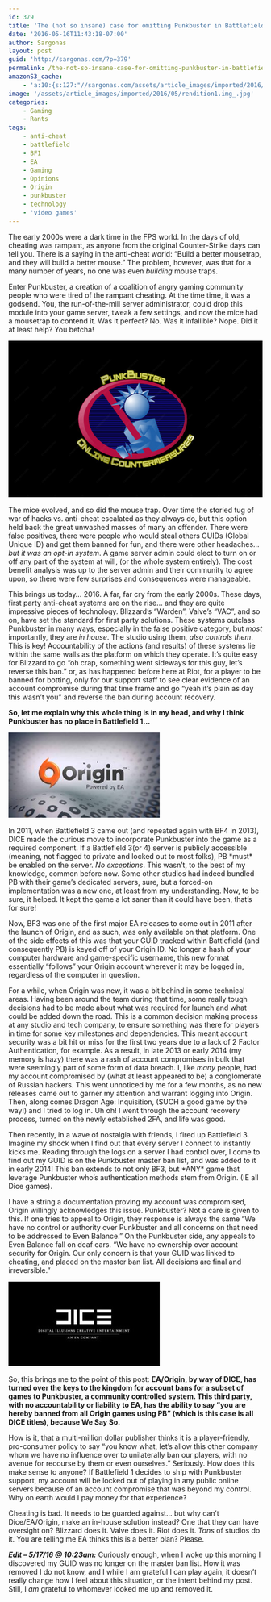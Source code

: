 ```yaml
---
id: 379
title: 'The (not so insane) case for omitting Punkbuster in Battlefield 1'
date: '2016-05-16T11:43:18-07:00'
author: Sargonas
layout: post
guid: 'http://sargonas.com/?p=379'
permalink: /the-not-so-insane-case-for-omitting-punkbuster-in-battlefield-1/
amazonS3_cache:
    - 'a:10:{s:127:"//sargonas.com/assets/article_images/imported/2016/05/pb_logo.jpg.001df605df50c667e70c4a0ffad2d609.jpg.3f648d6a10f78a71f65f28fe881890b3.jpg";a:2:{s:2:"id";i:385;s:11:"source_type";s:13:"media-library";}s:167:"//sargonas-net.s3.us-west-2.amazonaws.com/sargonas.com/assets/article_images/imported/2016/05/pb_logo.jpg.001df605df50c667e70c4a0ffad2d609.jpg.3f648d6a10f78a71f65f28fe881890b3.jpg";a:2:{s:2:"id";i:385;s:11:"source_type";s:13:"media-library";}s:60:"//sargonas.com/assets/article_images/imported/2016/05/ea-origin-logo.jpg";a:2:{s:2:"id";i:387;s:11:"source_type";s:13:"media-library";}s:68:"//sargonas.com/assets/article_images/imported/2016/05/ea-origin-logo-300x169.jpg";a:2:{s:2:"id";i:387;s:11:"source_type";s:13:"media-library";}s:100:"//sargonas-net.s3.us-west-2.amazonaws.com/sargonas.com/assets/article_images/imported/2016/05/ea-origin-logo.jpg";a:2:{s:2:"id";i:387;s:11:"source_type";s:13:"media-library";}s:108:"//sargonas-net.s3.us-west-2.amazonaws.com/sargonas.com/assets/article_images/imported/2016/05/ea-origin-logo-300x169.jpg";a:2:{s:2:"id";i:387;s:11:"source_type";s:13:"media-library";}s:64:"//sargonas.com/assets/article_images/imported/2016/05/DICE_EA_Logo_Black.jpg";a:2:{s:2:"id";i:388;s:11:"source_type";s:13:"media-library";}s:72:"//sargonas.com/assets/article_images/imported/2016/05/DICE_EA_Logo_Black-300x168.jpg";a:2:{s:2:"id";i:388;s:11:"source_type";s:13:"media-library";}s:104:"//sargonas-net.s3.us-west-2.amazonaws.com/sargonas.com/assets/article_images/imported/2016/05/DICE_EA_Logo_Black.jpg";a:2:{s:2:"id";i:388;s:11:"source_type";s:13:"media-library";}s:112:"//sargonas-net.s3.us-west-2.amazonaws.com/sargonas.com/assets/article_images/imported/2016/05/DICE_EA_Logo_Black-300x168.jpg";a:2:{s:2:"id";i:388;s:11:"source_type";s:13:"media-library";}}'
image: '/assets/article_images/imported/2016/05/rendition1.img_.jpg'
categories:
    - Gaming
    - Rants
tags:
    - anti-cheat
    - battlefield
    - BF1
    - EA
    - Gaming
    - Opinions
    - Origin
    - punkbuster
    - technology
    - 'video games'
---
```


The early 2000s were a dark time in the FPS world. In the days of old, cheating was rampant, as anyone from the original Counter-Strike days can tell you. There is a saying in the anti-cheat world: “Build a better mousetrap, and they will build a better mouse.” The problem, however, was that for a many number of years, no one was even *building* mouse traps.

Enter Punkbuster, a creation of a coalition of angry gaming community people who were tired of the rampant cheating. At the time time, it was a godsend. You, the run-of-the-mill server administrator, could drop this module into your game server, tweak a few settings, and now the mice had a mousetrap to contend it. Was it perfect? No. Was it infallible? Nope. Did it at least help? You betcha!

[![pb_logo.jpg.001df605df50c667e70c4a0ffad2d609.jpg.3f648d6a10f78a71f65f28fe881890b3](/assets/article_images/imported/2016/05/pb_logo.jpg.001df605df50c667e70c4a0ffad2d609.jpg.3f648d6a10f78a71f65f28fe881890b3.jpg)](/assets/article_images/imported/2016/05/pb_logo.jpg.001df605df50c667e70c4a0ffad2d609.jpg.3f648d6a10f78a71f65f28fe881890b3.jpg)

The mice evolved, and so did the mouse trap. Over time the storied tug of war of hacks vs. anti-cheat escalated as they always do, but this option held back the great unwashed masses of many an offender. There were false positives, there were people who would steal others GUIDs (Global Unique ID) and get them banned for fun, and there were other headaches… *but it was an* *opt-in system*. A game server admin could elect to turn on or off any part of the system at will, (or the whole system entirely). The cost benefit analysis was up to the server admin and their community to agree upon, so there were few surprises and consequences were manageable.

This brings us today… 2016. A far, far cry from the early 2000s. These days, first party anti-cheat systems are on the rise… and they are quite impressive pieces of technology. Blizzard’s “Warden”, Valve’s “VAC”, and so on, have set the standard for first party solutions. These systems outclass Punkbuster in many ways, especially in the false positive category, but *most* importantly, they are *in house*. The studio using them, *also controls them*. This is key! Accountability of the actions (and results) of these systems lie within the same walls as the platform on which they operate. It’s quite easy for Blizzard to go “oh crap, something went sideways for this guy, let’s reverse this ban.” or, as has happened before here at Riot, for a player to be banned for botting, only for our support staff to see clear evidence of an account compromise during that time frame and go “yeah it’s plain as day this wasn’t you” and reverse the ban during account recovery.

**So, let me explain why this whole thing is in my head, and why I think Punkbuster has no place in Battlefield 1…**

[![ea-origin-logo](/assets/article_images/imported/2016/05/ea-origin-logo-300x169.jpg)](/assets/article_images/imported/2016/05/ea-origin-logo.jpg)

In 2011, when Battlefield 3 came out (and repeated again with BF4 in 2013), DICE made the curious move to incorporate Punkbuster into the game as a required component. If a Battlefield 3(or 4) server is publicly accessible (meaning, not flagged to private and locked out to most folks), PB \*must\* be enabled on the server. *No exceptions*. This wasn’t, to the best of my knowledge, common before now. Some other studios had indeed bundled PB with their game’s dedicated servers, sure, but a forced-on implementation was a new one, at least from my understanding. Now, to be sure, it helped. It kept the game a lot saner than it could have been, that’s for sure!

Now, BF3 was one of the first major EA releases to come out in 2011 after the launch of Origin, and as such, was only available on that platform. One of the side effects of this was that your GUID tracked within Battlefield (and consequently PB) is keyed off of your Origin ID. No longer a hash of your computer hardware and game-specific username, this new format essentially “follows” your Origin account wherever it may be logged in, regardless of the computer in question.

For a while, when Origin was new, it was a bit behind in some technical areas. Having been around the team during that time, some really tough decisions had to be made about what was required for launch and what could be added down the road. This is a common decision making process at any studio and tech company, to ensure something was there for players in time for some key milestones and dependencies. This meant account security was a bit hit or miss for the first two years due to a lack of 2 Factor Authentication, for example. As a result, in late 2013 or early 2014 (my memory is hazy) there was a rash of account compromises in bulk that were seemingly part of some form of data breach. I, like *many* people, had my account compromised by (what at least appeared to be) a conglomerate of Russian hackers. This went unnoticed by me for a few months, as no new releases came out to garner my attention and warrant logging into Origin. Then, along comes Dragon Age: Inquisition, (SUCH a good game by the way!) and I tried to log in. Uh oh! I went through the account recovery process, turned on the newly established 2FA, and life was good.

Then recently, in a wave of nostalgia with friends, I fired up Battlefield 3. Imagine my shock when I find out that every server I connect to instantly kicks me. Reading through the logs on a server I had control over, I come to find out my GUID is on the Punkbuster master ban list, and was added to it in early 2014! This ban extends to not only BF3, but \*ANY\* game that leverage Punkbuster who’s authentication methods stem from Origin. (IE all Dice games).

I have a string a documentation proving my account was compromised, Origin willingly acknowledges this issue. Punkbuster? Not a care is given to this. If one tries to appeal to Origin, they response is always the same “We have no control or authority over Punkbuster and all concerns on that need to be addressed to Even Balance.” On the Punkbuster side, any appeals to Even Balance fall on deaf ears. “We have no ownership over account security for Origin. Our only concern is that your GUID was linked to cheating, and placed on the master ban list. All decisions are final and irreversible.”

[![DICE_EA_Logo_Black](/assets/article_images/imported/2016/05/DICE_EA_Logo_Black-300x168.jpg)](/assets/article_images/imported/2016/05/DICE_EA_Logo_Black.jpg)

So, this brings me to the point of this post: **EA/Origin, by way of DICE, has turned over the keys to the kingdom for account bans for a subset of games to Punkbuster, a community controlled system. This third party, with no accountability or liability to EA, has the ability to say “you are hereby banned from all Origin games using PB” (which is this case is all DICE titles), because We Say So.**

How is it, that a multi-million dollar publisher thinks it is a player-friendly, pro-consumer policy to say “you know what, let’s allow this other company whom we have no influence over to unilaterally ban our players, with no avenue for recourse by them or even ourselves.” Seriously. How does this make sense to anyone? If Battlefield 1 decides to ship with Punkbuster support, my account will be locked out of playing in any public online servers because of an account compromise that was beyond my control. Why on earth would I pay money for that experience?

Cheating is bad. It needs to be guarded against… but why can’t Dice/EA/Origin, make an in-house solution instead? One that they can have oversight on? Blizzard does it. Valve does it. Riot does it. *Tons* of studios do it. You are telling me EA thinks this is a better plan? Please.

***Edit – 5/17/16 @ 10:23am:*** Curiously enough, when I woke up this morning I discovered my GUID was no longer on the master ban list. How it was removed I do not know, and I while I am grateful I can play again, it doesn’t really change how I feel about this situation, or the intent behind my post. Still, I *am* grateful to whomever looked me up and removed it.
